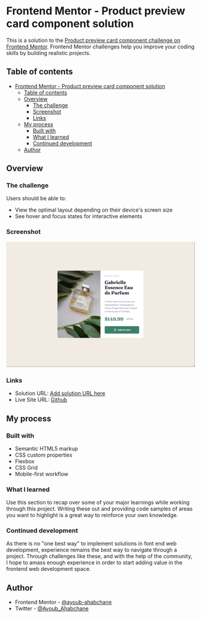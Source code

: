 # Frontend Mentor - Product preview card component solution

This is a solution to the [Product preview card component challenge on Frontend Mentor](https://www.frontendmentor.io/challenges/product-preview-card-component-GO7UmttRfa). Frontend Mentor challenges help you improve your coding skills by building realistic projects.

## Table of contents

- [Frontend Mentor - Product preview card component solution](#frontend-mentor---product-preview-card-component-solution)
  - [Table of contents](#table-of-contents)
  - [Overview](#overview)
    - [The challenge](#the-challenge)
    - [Screenshot](#screenshot)
    - [Links](#links)
  - [My process](#my-process)
    - [Built with](#built-with)
    - [What I learned](#what-i-learned)
    - [Continued development](#continued-development)
  - [Author](#author)

## Overview

### The challenge

Users should be able to:

- View the optimal layout depending on their device's screen size
- See hover and focus states for interactive elements

### Screenshot

![](./images/screenshot.png)

### Links

- Solution URL: [Add solution URL here](https://your-solution-url.com)
- Live Site URL: [Github](https://ayoub-ahabchane.github.io/fem-product-review-card-component/)

## My process

### Built with

- Semantic HTML5 markup
- CSS custom properties
- Flexbox
- CSS Grid
- Mobile-first workflow

### What I learned

Use this section to recap over some of your major learnings while working through this project. Writing these out and providing code samples of areas you want to highlight is a great way to reinforce your own knowledge.

### Continued development

As there is no "one best way" to implement solutions in font end web development, experience remains the best way to navigate through a project. Through challenges like these, and with the help of the community, I hope to amass enough experience in order to start adding value in the frontend web development space.

## Author

- Frontend Mentor - [@ayoub-ahabchane](https://www.frontendmentor.io/profile/ayoub-ahabchane)
- Twitter - [@Ayoub_Ahabchane](https://twitter.com/Ayoub_Ahabchane)
